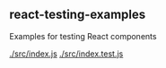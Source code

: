 react-testing-examples
----------------------

Examples for testing React components

[./src/index.js](./src/index.js)
[./src/index.test.js](./src/index.test.js)
